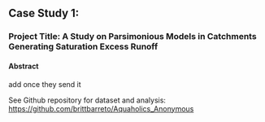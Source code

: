 ## Case Study 1:

### Project Title: A Study on Parsimonious Models in Catchments Generating Saturation Excess Runoff

#### Abstract
add once they send it

See Github repository for dataset and analysis: https://github.com/brittbarreto/Aquaholics_Anonymous
